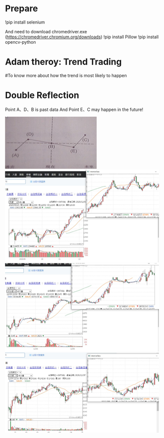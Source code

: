 # Prepare

  !pip install selenium
  
  And need to download chromedriver.exe  (https://chromedriver.chromium.org/downloads)
  !pip install Pillow
  !pip install opencv-python
# Adam theroy: Trend Trading
#To know more about how the trend is most likely to happen 
# Double Reflection 
Point A、D、B is past data
And  Point E、C may happen in the future!

![image](https://github.com/thumb168888/-Adam-double-reflection/blob/main/double%20reflection.png)
![image](https://github.com/thumb168888/-Adam-double-reflection/blob/main/messageImage_1607162624090.jpg)
![image](https://github.com/thumb168888/-Adam-double-reflection/blob/main/messageImage_1607162662692.jpg)
![image](https://github.com/thumb168888/-Adam-double-reflection/blob/main/messageImage_1607162696344.jpg)
